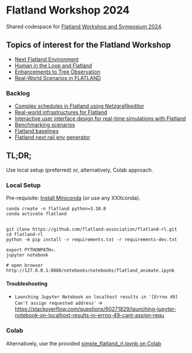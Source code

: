 # Flatland Workshop 2024

Shared codespace for [Flatland Workshop and Symposium 2024](https://flatland-association.org/events/flatland-workshop-and-symposium-2024).

## Topics of interest for the Flatland Workshop

* [Next Flatland Environment](next-flatland/README.md)
* [Human in the Loop and Flatland](human-in-the-loop/README.md)
* [Enhancements to Tree Observation](next-graph-based-observation/README.md)
* [Real-World Scenarios in FLATLAND](real-world-scenarios/README.md)

### Backlog
* [Complex schedules in Flatland using Netzgrafikeditor](_backlog/complex-schedules-using-netzgrafikeditor/README.md)
* [Real-world infrastructures for Flatland](_backlog/real-world-infrastructures/README.md)
* [Interactive user interface design for real-time simulations with Flatland](_backlog/interactive-user-interface-design/README.md)
* [Benchmarking scenarios](_backlog/benchmarking-scenarios/README.md)
* [Flatland baselines](_backlog/flatland-baselines/README.md)
* [Flatland next rail env generator](_backlog/next-rail-env-generator/README.md)

## TL;DR;

Use local setup (preferred) or, alternatively, Colab approach.

### Local Setup

Pre-requisite: [Install Miniconda](https://docs.anaconda.com/miniconda/miniconda-install/) (or use any XXXconda).

```shell
conda create -n flatland python=3.10.0
conda activate flatland


git clone https://github.com/flatland-association/flatland-rl.git
cd flatland-rl
python -m pip install -r requirements.txt -r requirements-dev.txt

export PYTHONPATH=.
jupyter notebook

# open browser http://127.0.0.1:8888/notebooks/notebooks/flatland_animate.ipynb
```

#### Troubleshooting

* `Launching Jupyter Notebook on localhost results in '[Errno 49] Can't assign requested address'`
  &rarr; https://stackoverflow.com/questions/60271829/launching-jupyter-notebook-on-localhost-results-in-errno-49-cant-assign-requ

### Colab

Alternatively, use the provided [simple_flatland_rl.ipynb on Colab](https://colab.research.google.com/drive/1qtwB4xyX4njmtMDScEBm-iIH5VyYpuWG?usp=sharing)
